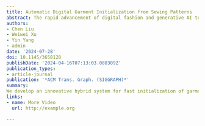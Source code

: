 ```yaml
---
title: Automatic Digital Garment Initialization from Sewing Patterns
abstract: The rapid advancement of digital fashion and generative AI technology calls for an automated approach to transform digital sewing patterns into well-fitted garments on human avatars. When given a sewing pattern with its associated sewing relationships, the primary challenge is to establish an initial arrangement of sewing pieces that is free from folding and intersections. This setup enables a physics-based simulator to seamlessly stitch them into a digital garment, avoiding undesirable local minima. To achieve this, we harness AI classification, heuristics, and numerical optimization. This has led to the development of an innovative hybrid system that minimizes the need for user intervention in the initialization of garment pieces. The seeding process of our system involves the training of a classification network for selecting seed pieces, followed by solving an optimization problem to determine their positions and shapes. Subsequently, an iterative selection-arrangement procedure automates the selection of pattern pieces and employs a phased initialization approach to mitigate local minima associated with numerical optimization. Our experiments confirm the reliability, efficiency, and scalability of our system when handling intricate garments with multiple layers and numerous pieces. According to our findings, 68 percent of garments can be initialized with zero user intervention, while the remaining garments can be easily corrected through user operations.
authors:
- Chen Liu
- Weiwei Xu
- Yin Yang
- admin
date: '2024-07-28'
doi: 10.1145/3658128
publishDate: '2024-04-16T07:13:03.080309Z'
publication_types:
- article-journal
publication: '*ACM Trans. Graph. (SIGGRAPH)*'
summary:
We develop an innovative hybrid system for fast initialization of garment pieces with minimal user intervention, by harnessing AI classification, heuristics, and numerical optimization.
links:
- name: More Video
  url: http://example.org

---
```


